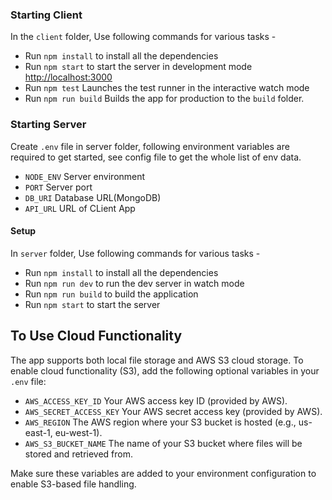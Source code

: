 ### Starting Client

In the `client` folder, Use following commands for various tasks -

- Run `npm install` to install all the dependencies
- Run `npm start` to start the server in development mode [http://localhost:3000](http://localhost:3000)
- Run `npm test` Launches the test runner in the interactive watch mode
- Run `npm run build` Builds the app for production to the `build` folder.

### Starting Server

Create `.env` file in server folder, following environment variables are required to get started, see config file to get the whole list of env data.
- `NODE_ENV` Server environment
- `PORT` Server port
- `DB_URI` Database URL(MongoDB)
- `API_URL` URL of CLient App


#### Setup

In `server` folder, Use following commands for various tasks -

- Run `npm install` to install all the dependencies
- Run `npm run dev` to run the dev server in watch mode
- Run `npm run build` to build the application
- Run `npm start` to start the server

## To Use Cloud Functionality

The app supports both local file storage and AWS S3 cloud storage. To enable cloud functionality (S3), add the following optional variables in your `.env` file:

- `AWS_ACCESS_KEY_ID` Your AWS access key ID (provided by AWS).
- `AWS_SECRET_ACCESS_KEY`  Your AWS secret access key (provided by AWS).
- `AWS_REGION` The AWS region where your S3 bucket is hosted (e.g., us-east-1, eu-west-1).
- `AWS_S3_BUCKET_NAME` The name of your S3 bucket where files will be stored and retrieved from.

Make sure these variables are added to your environment configuration to enable S3-based file handling.
